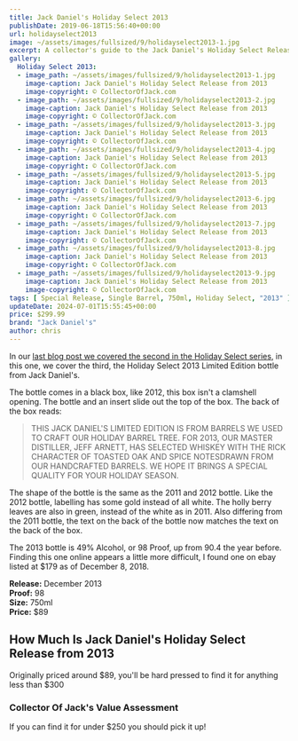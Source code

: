 ```yaml
---
title: Jack Daniel's Holiday Select 2013
publishDate: 2019-06-18T15:56:40+00:00
url: holidayselect2013
image: ~/assets/images/fullsized/9/holidayselect2013-1.jpg
excerpt: A collector's guide to the Jack Daniel's Holiday Select Release from 2013
gallery:
  Holiday Select 2013:
  - image_path: ~/assets/images/fullsized/9/holidayselect2013-1.jpg
    image-caption: Jack Daniel's Holiday Select Release from 2013
    image-copyright: © CollectorOfJack.com
  - image_path: ~/assets/images/fullsized/9/holidayselect2013-2.jpg
    image-caption: Jack Daniel's Holiday Select Release from 2013
    image-copyright: © CollectorOfJack.com
  - image_path: ~/assets/images/fullsized/9/holidayselect2013-3.jpg
    image-caption: Jack Daniel's Holiday Select Release from 2013
    image-copyright: © CollectorOfJack.com
  - image_path: ~/assets/images/fullsized/9/holidayselect2013-4.jpg
    image-caption: Jack Daniel's Holiday Select Release from 2013
    image-copyright: © CollectorOfJack.com
  - image_path: ~/assets/images/fullsized/9/holidayselect2013-5.jpg
    image-caption: Jack Daniel's Holiday Select Release from 2013
    image-copyright: © CollectorOfJack.com
  - image_path: ~/assets/images/fullsized/9/holidayselect2013-6.jpg
    image-caption: Jack Daniel's Holiday Select Release from 2013
    image-copyright: © CollectorOfJack.com
  - image_path: ~/assets/images/fullsized/9/holidayselect2013-7.jpg
    image-caption: Jack Daniel's Holiday Select Release from 2013
    image-copyright: © CollectorOfJack.com
  - image_path: ~/assets/images/fullsized/9/holidayselect2013-8.jpg
    image-caption: Jack Daniel's Holiday Select Release from 2013
    image-copyright: © CollectorOfJack.com
  - image_path: ~/assets/images/fullsized/9/holidayselect2013-9.jpg
    image-caption: Jack Daniel's Holiday Select Release from 2013
    image-copyright: © CollectorOfJack.com
tags: [ Special Release, Single Barrel, 750ml, Holiday Select, "2013" ]
updateDate: 2024-07-01T15:55:45+00:00
price: $299.99
brand: "Jack Daniel's"
author: chris
---
```

In our [last blog post we covered the second in the Holiday Select series](/holidayselect2012), in this one, we cover the third, the Holiday Select 2013 Limited Edition bottle from Jack Daniel's. 


The bottle comes in a black box, like 2012, this box isn't a clamshell opening. The bottle and an insert slide out the top of the box. The back of the box reads:

> THIS JACK DANIEL'S LIMITED EDITION IS FROM BARRELS WE USED TO CRAFT OUR HOLIDAY BARREL TREE. FOR 2013, OUR MASTER DISTILLER, JEFF ARNETT, HAS SELECTED WHISKEY WITH THE RICK CHARACTER OF TOASTED OAK AND SPICE NOTESDRAWN FROM OUR HANDCRAFTED BARRELS. WE HOPE IT BRINGS A SPECIAL QUALITY FOR YOUR HOLIDAY SEASON.

The shape of the bottle is the same as the 2011 and 2012 bottle. Like the 2012 bottle, labelling has some gold instead of all white. The holly berry leaves are also in green, instead of the white as in 2011. Also differing from the 2011 bottle, the text on the back of the bottle now matches the text on the back of the box. 

The 2013 bottle is 49% Alcohol, or 98 Proof, up from 90.4 the year before. Finding this one online appears a little more difficult, I found one on ebay listed at $179 as of December 8, 2018. 

**Release:** December 2013  
**Proof:** 98  
**Size:** 750ml  
**Price:** $89  

## How Much Is Jack Daniel's Holiday Select Release from 2013
Originally priced around $89, you'll be hard pressed to find it for anything less than $300
 
### Collector Of Jack's Value Assessment
If you can find it for under $250 you should pick it up!

